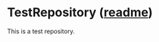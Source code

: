 # TestRepository ([readme](https://github.com/SCHREDDO/TestRepository/edit/master/README.md))
This is a test repository.
